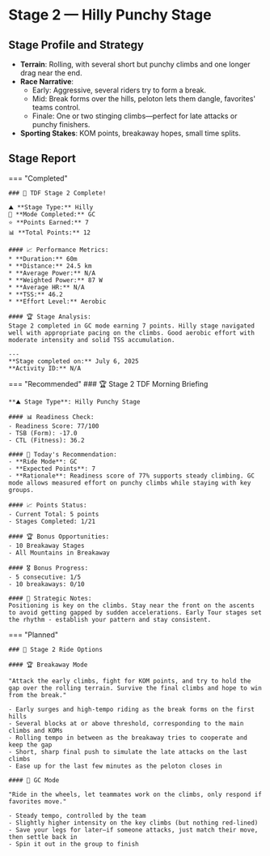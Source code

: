 # Stage 2 — Hilly Punchy Stage

## Stage Profile and Strategy

- **Terrain**: Rolling, with several short but punchy climbs and one longer drag near the end.
- **Race Narrative**:
	- Early: Aggressive, several riders try to form a break.
	- Mid: Break forms over the hills, peloton lets them dangle, favorites' teams control.
	- Finale: One or two stinging climbs—perfect for late attacks or punchy finishers.
- **Sporting Stakes**: KOM points, breakaway hopes, small time splits.

## Stage Report

=== "Completed"

	### 🎉 TDF Stage 2 Complete!

	⛰️ **Stage Type:** Hilly  
	🚴 **Mode Completed:** GC  
	⭐ **Points Earned:** 7  
	📊 **Total Points:** 12

	#### 📈 Performance Metrics:
	* **Duration:** 60m
	* **Distance:** 24.5 km
	* **Average Power:** N/A
	* **Weighted Power:** 87 W
	* **Average HR:** N/A
	* **TSS:** 46.2
	* **Effort Level:** Aerobic

	#### 🏆 Stage Analysis:
	Stage 2 completed in GC mode earning 7 points. Hilly stage navigated well with appropriate pacing on the climbs. Good aerobic effort with moderate intensity and solid TSS accumulation.

	---
	**Stage completed on:** July 6, 2025  
	**Activity ID:** N/A

=== "Recommended"
	### 🏆 Stage 2 TDF Morning Briefing

	**⛰️ Stage Type**: Hilly Punchy Stage

	#### 📊 Readiness Check:
	- Readiness Score: 77/100
	- TSB (Form): -17.0
	- CTL (Fitness): 36.2

	#### 🎯 Today's Recommendation:
	- **Ride Mode**: GC
	- **Expected Points**: 7
	- **Rationale**: Readiness score of 77% supports steady climbing. GC mode allows measured effort on punchy climbs while staying with key groups.

	#### 📈 Points Status:
	- Current Total: 5 points
	- Stages Completed: 1/21

	#### 🏆 Bonus Opportunities:
	- 10 Breakaway Stages
	- All Mountains in Breakaway

	#### 🎖️ Bonus Progress:
	- 5 consecutive: 1/5
	- 10 breakaways: 0/10

	#### 📝 Strategic Notes:
	Positioning is key on the climbs. Stay near the front on the ascents to avoid getting gapped by sudden accelerations. Early Tour stages set the rhythm - establish your pattern and stay consistent.
=== "Planned"

	### 🚴 Stage 2 Ride Options

	#### 🏆 Breakaway Mode
	
	"Attack the early climbs, fight for KOM points, and try to hold the gap over the rolling terrain. Survive the final climbs and hope to win from the break."

	- Early surges and high-tempo riding as the break forms on the first hills
	- Several blocks at or above threshold, corresponding to the main climbs and KOMs
	- Rolling tempo in between as the breakaway tries to cooperate and keep the gap
	- Short, sharp final push to simulate the late attacks on the last climbs
	- Ease up for the last few minutes as the peloton closes in
	
	#### 🦺 GC Mode

	"Ride in the wheels, let teammates work on the climbs, only respond if favorites move."

	- Steady tempo, controlled by the team
	- Slightly higher intensity on the key climbs (but nothing red-lined)
	- Save your legs for later—if someone attacks, just match their move, then settle back in
	- Spin it out in the group to finish
